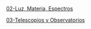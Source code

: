[02-Luz, Materia, Espectros](https://docs.google.com/presentation/d/1JHRLUJj2m4lg5T91gzqR-mdh7AsBiJO8CKI2eHDHfGg/edit?usp=sharing)

[03-Telescopios y Observatorios](https://docs.google.com/presentation/d/19B4VpMUQG7iGLjO1Ug-lTD5wJoj_P_EP4D3Sv5aO_aE/edit?usp=sharing)
